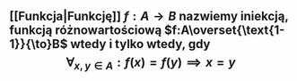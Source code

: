 ## [[Funkcja|Funkcję]] $f:A\rightarrow B$ nazwiemy **iniekcją**, **funkcją różnowartościową** $f:A\overset{\text{1-1}}{\to}B$ wtedy i tylko wtedy, gdy $$\forall_{x,y\in A}: f(x)=f(y) \implies x=y$$